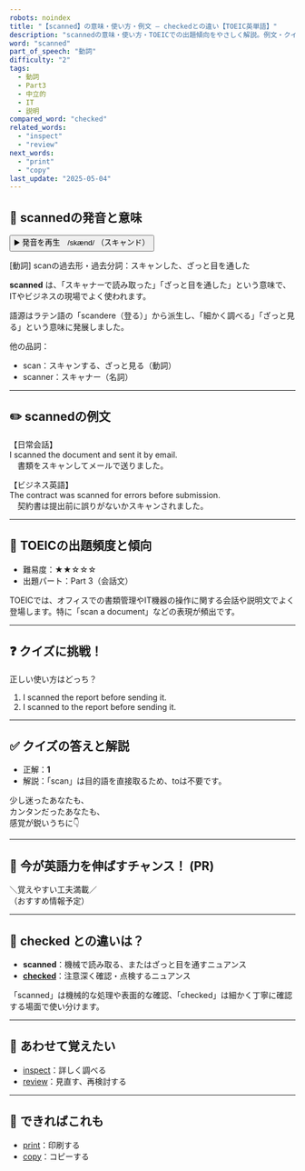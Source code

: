 ```yaml
---
robots: noindex
title: "【scanned】の意味・使い方・例文 ― checkedとの違い【TOEIC英単語】"
description: "scannedの意味・使い方・TOEICでの出題傾向をやさしく解説。例文・クイズ付きでcheckedとの違いもわかりやすく学べます。"
word: "scanned"
part_of_speech: "動詞"
difficulty: "2"
tags:
  - 動詞
  - Part3
  - 中立的
  - IT
  - 説明
compared_word: "checked"
related_words:
  - "inspect"
  - "review"
next_words:
  - "print"
  - "copy"
last_update: "2025-05-04"
---
```


## 🔰 scannedの発音と意味

<button class="play-audio" onclick="playTTS('scanned')">
  <span class="play-audio-main">
    ▶️ 発音を再生　/skænd/
  </span>
  <span class="play-audio-sub">
    （スキャンド）
  </span>
</button>

[動詞] scanの過去形・過去分詞：スキャンした、ざっと目を通した

**scanned** は、「スキャナーで読み取った」「ざっと目を通した」という意味で、ITやビジネスの現場でよく使われます。

語源はラテン語の「scandere（登る）」から派生し、「細かく調べる」「ざっと見る」という意味に発展しました。

他の品詞：  
- scan：スキャンする、ざっと見る（動詞）
- scanner：スキャナー（名詞）

---

## ✏️ scannedの例文

【日常会話】  
I scanned the document and sent it by email.  
　書類をスキャンしてメールで送りました。

【ビジネス英語】  
The contract was scanned for errors before submission.  
　契約書は提出前に誤りがないかスキャンされました。

---

## 🎯 TOEICの出題頻度と傾向

- 難易度：★★☆☆☆
- 出題パート：Part 3（会話文）

TOEICでは、オフィスでの書類管理やIT機器の操作に関する会話や説明文でよく登場します。特に「scan a document」などの表現が頻出です。

---

## ❓ クイズに挑戦！

正しい使い方はどっち？

1. I scanned the report before sending it.  
2. I scanned to the report before sending it.

---

## ✅ クイズの答えと解説

- 正解：**1**
- 解説：「scan」は目的語を直接取るため、toは不要です。

少し迷ったあなたも、  
カンタンだったあなたも、  
感覚が鋭いうちに👇️

---

## 🚀 今が英語力を伸ばすチャンス！ (PR)

<div class="info-center">
＼覚えやすい工夫満載／<br>  
（おすすめ情報予定）
</div>

---

## 🤔  checked との違いは？

- **scanned**：機械で読み取る、またはざっと目を通すニュアンス
- **[checked](/word/checked/)**：注意深く確認・点検するニュアンス

「scanned」は機械的な処理や表面的な確認、「checked」は細かく丁寧に確認する場面で使い分けます。

---

## 🧩 あわせて覚えたい

- [inspect](/word/inspect/)：詳しく調べる
- [review](/word/review/)：見直す、再検討する

---

## 📖 できればこれも

- [print](/word/print/)：印刷する
- [copy](/word/copy/)：コピーする

<!-- cvid: aid06_bid29 -->
